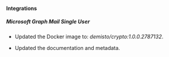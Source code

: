 
#### Integrations

##### Microsoft Graph Mail Single User
- Updated the Docker image to: *demisto/crypto:1.0.0.2787132*.

- Updated the documentation and metadata. 

